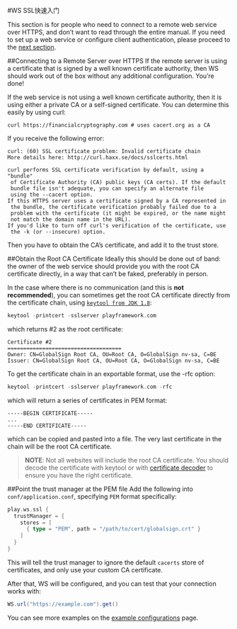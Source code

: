 #WS SSL快速入门

This section is for people who need to connect to a remote web service over HTTPS, and don’t want to read through the entire manual. If you need to set up a web service or configure client authentication, please proceed to the [next section](https://playframework.com/documentation/2.4.x/CertificateGeneration).


##Connecting to a Remote Server over HTTPS
If the remote server is using a certificate that is signed by a well known certificate authority, then WS should work out of the box without any additional configuration. You’re done!

If the web service is not using a well known certificate authority, then it is using either a private CA or a self-signed certificate. You can determine this easily by using curl:

```shell
curl https://financialcryptography.com # uses cacert.org as a CA
```

If you receive the following error:

```shell
curl: (60) SSL certificate problem: Invalid certificate chain
More details here: http://curl.haxx.se/docs/sslcerts.html

curl performs SSL certificate verification by default, using a "bundle"
 of Certificate Authority (CA) public keys (CA certs). If the default
 bundle file isn't adequate, you can specify an alternate file
 using the --cacert option.
If this HTTPS server uses a certificate signed by a CA represented in
 the bundle, the certificate verification probably failed due to a
 problem with the certificate (it might be expired, or the name might
 not match the domain name in the URL).
If you'd like to turn off curl's verification of the certificate, use
 the -k (or --insecure) option.
```

Then you have to obtain the CA’s certificate, and add it to the trust store.


##Obtain the Root CA Certificate
Ideally this should be done out of band: the owner of the web service should provide you with the root CA certificate directly, in a way that can’t be faked, preferably in person.

In the case where there is no communication (and this is **not recommended**), you can sometimes get the root CA certificate directly from the certificate chain, using [`keytool from JDK 1.8`](http://docs.oracle.com/javase/8/docs/technotes/tools/unix/keytool.html):

```scala
keytool -printcert -sslserver playframework.com
```

which returns #2 as the root certificate:

```
Certificate #2
====================================
Owner: CN=GlobalSign Root CA, OU=Root CA, O=GlobalSign nv-sa, C=BE
Issuer: CN=GlobalSign Root CA, OU=Root CA, O=GlobalSign nv-sa, C=BE
```

To get the certificate chain in an exportable format, use the -rfc option:

```scala
keytool -printcert -sslserver playframework.com -rfc
```

which will return a series of certificates in PEM format:

```
-----BEGIN CERTIFICATE-----
...
-----END CERTIFICATE-----
```

which can be copied and pasted into a file. The very last certificate in the chain will be the root CA certificate.

> **NOTE**: Not all websites will include the root CA certificate. You should decode the certificate with keytool or with [certificate decoder](https://www.sslshopper.com/certificate-decoder.html) to ensure you have the right certificate.


##Point the trust manager at the PEM file
Add the following into `conf/application.conf`, specifying `PEM` format specifically:

```scala
play.ws.ssl {
  trustManager = {
    stores = [
      { type = "PEM", path = "/path/to/cert/globalsign.crt" }
    ]
  }
}
```

This will tell the trust manager to ignore the default `cacerts` store of certificates, and only use your custom CA certificate.

After that, WS will be configured, and you can test that your connection works with:

```scala
WS.url("https://example.com").get()
```

You can see more examples on the [example configurations](https://playframework.com/documentation/2.4.x/ExampleSSLConfig) page.